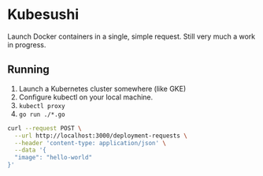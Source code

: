 # Kubesushi

Launch Docker containers in a single, simple request. Still very much a work in progress.

## Running

1. Launch a Kubernetes cluster somewhere (like GKE)
2. Configure kubectl on your local machine.
3. `kubectl proxy`
4. `go run ./*.go`

```sh
curl --request POST \
  --url http://localhost:3000/deployment-requests \
  --header 'content-type: application/json' \
  --data '{
  "image": "hello-world"
}'
```

